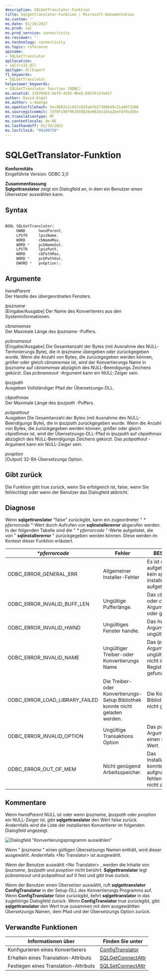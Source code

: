 ```yaml
---
description: SQLGetTranslator-Funktion
title: Sqlgettranslator-Funktion | Microsoft-Dokumentation
ms.custom: ''
ms.date: 01/19/2017
ms.prod: sql
ms.prod_service: connectivity
ms.reviewer: ''
ms.technology: connectivity
ms.topic: reference
apiname:
- SQLGetTranslator
apilocation:
- sqlsrv32.dll
apitype: dllExport
f1_keywords:
- SQLGetTranslator
helpviewer_keywords:
- SQLGetTranslator function [ODBC]
ms.assetid: 33879db3-5ef9-4585-9be5-69376157e017
author: David-Engel
ms.author: v-daenge
ms.openlocfilehash: 5ec960312c652c625a6fb27388bd9c21a09f3206
ms.sourcegitcommit: 33f0f190f962059826e002be165a2bef4f9e350c
ms.translationtype: MT
ms.contentlocale: de-DE
ms.lasthandoff: 01/30/2021
ms.locfileid: "99189728"
---
```

# <a name="sqlgettranslator-function"></a>SQLGetTranslator-Funktion
**Konformitäts**  
 Eingeführte Version: ODBC 2,0  
  
 **Zusammenfassung**  
 **Sqlgettranslator** zeigt ein Dialogfeld an, in dem ein Benutzer einen Übersetzer auswählen kann.  
  
## <a name="syntax"></a>Syntax  
  
```cpp  
  
BOOL SQLGetTranslator(  
     HWND      hwndParent,  
     LPSTR     lpszName,  
     WORD      cbNameMax,  
     WORD *    pcbNameOut,  
     LPSTR     lpszPath,  
     WORD      cbPathMax,  
     WORD *    pcbPathOut,  
     DWORD *   pvOption);  
```  
  
## <a name="arguments"></a>Argumente  
 *hwndParent*  
 Der Handle des übergeordneten Fensters.  
  
 *lpszname*  
 [Eingabe/Ausgabe] Der Name des Konvertierers aus den Systeminformationen.  
  
 *cbnamemax*  
 Der Maximale Länge des *lpszname* -Puffers.  
  
 *pcbnameout*  
 [Eingabe/Ausgabe] Die Gesamtanzahl der Bytes (mit Ausnahme des NULL-Terminierungs Byte), die in *lpszname* übergeben oder zurückgegeben wurde. Wenn die Anzahl von Bytes, die zurückgegeben werden können, größer oder gleich *cbnamemax* ist, wird der Konvertierungs Name in *lpszname* auf *cbnamemax* abzüglich des NULL-Beendigungs Zeichens gekürzt. Das *pcbnameout* -Argument kann ein NULL-Zeiger sein.  
  
 *lpszpath*  
 Ausgeben Vollständiger Pfad der Übersetzungs-DLL.  
  
 *cbpathmax*  
 Der Maximale Länge des *lpszpath* -Puffers.  
  
 *pcbpathout*  
 Ausgeben Die Gesamtanzahl der Bytes (mit Ausnahme des NULL-Beendigungs Byte), die in *lpszpath* zurückgegeben wurde. Wenn die Anzahl von Bytes, die zurückgegeben werden können, größer oder gleich *cbpathmax* ist, wird der Übersetzungs-DLL-Pfad in *lpszpath* auf *cbpathmax* abzüglich des NULL-Beendigungs Zeichens gekürzt. Das *pcbpathout* -Argument kann ein NULL-Zeiger sein.  
  
 *pvoption*  
 [Output] 32-Bit-Übersetzungs Option.  
  
## <a name="returns"></a>Gibt zurück  
 Die Funktion gibt true zurück, wenn Sie erfolgreich ist, false, wenn Sie fehlschlägt oder wenn der Benutzer das Dialogfeld abbricht.  
  
## <a name="diagnostics"></a>Diagnose  
 Wenn **sqlgettranslator** "false" zurückgibt, kann ein zugeordneter " *\* pferrorcode* "-Wert durch Aufrufen von **sqlinstallererror** abgerufen werden. In der folgenden Tabelle sind die " *\* pferrorcode* "-Werte aufgelistet, die von " **sqlinstallererror** " zurückgegeben werden können. Diese werden im Kontext dieser Funktion erläutert.  
  
|*\*pferrorcode*|Fehler|BESCHREIBUNG|  
|---------------------|-----------|-----------------|  
|ODBC_ERROR_GENERAL_ERR|Allgemeiner Installer-Fehler|Es ist ein Fehler aufgetreten, bei dem kein spezifischer installerfehler aufgetreten ist.|  
|ODBC_ERROR_INVALID_BUFF_LEN|Ungültige Pufferlänge.|Das *cbnamemax* -oder *cbpathmax* -Argument war kleiner oder gleich 0 (null).|  
|ODBC_ERROR_INVALID_HWND|Ungültiges Fenster handle.|Das *hwndParent* -Argument war ungültig oder NULL.|  
|ODBC_ERROR_INVALID_NAME|Ungültiger Treiber-oder Konvertierungs Name|Das *lpszname* -Argument war ungültig. Sie konnte nicht in der Registrierung gefunden werden.|  
|ODBC_ERROR_LOAD_LIBRARY_FAILED|Die Treiber-oder Konvertierungs-Setup Bibliothek konnte nicht geladen werden.|Die Konvertierungs Bibliothek konnte nicht geladen werden.|  
|ODBC_ERROR_INVALID_OPTION|Ungültige Transaktions Option|Das *pvoption* -Argument enthielt einen ungültigen Wert.|  
|ODBC_ERROR_OUT_OF_MEM|Nicht genügend Arbeitsspeicher.|Das Installationsprogramm konnte die Funktion aufgrund eines fehlenden Speichers nicht ausführen.|  
  
## <a name="comments"></a>Kommentare  
 Wenn *hwndParent* NULL ist oder wenn *lpszname*, *lpszpath* oder *pvoption* ein NULL-Zeiger ist, gibt **sqlgettranslator** den Wert false zurück. Andernfalls wird die Liste der installierten Konvertierer im folgenden Dialogfeld angezeigt.  
  
 ![Dialogfeld "Konvertierungsprogramm auswählen"](../../../odbc/reference/syntax/media/ch23j.gif "CH23J")  
  
 Wenn " *lpszname* " einen gültigen Übersetzungs Namen enthält, wird dieser ausgewählt. Andernfalls \<No Translator> ist ausgewählt.  
  
 Wenn der Benutzer auswählt \<No Translator> , werden die Inhalte von *lpszname*, *lpszpath* und *pvoption* nicht berührt. **Sqlgettranslator** legt *pcbnameout* und *pcbpathout* auf 0 fest und gibt true zurück.  
  
 Wenn der Benutzer einen Übersetzer auswählt, ruft **sqlgettranslator** **ConfigTranslator** in der Setup-DLL des Konvertierungs Programms auf. Wenn **ConfigTranslator** false zurückgibt, kehrt **sqlgettranslator** in das zugehörige Dialogfeld zurück. Wenn **ConfigTranslator** true zurückgibt, gibt **sqlgettranslator** den Wert true zusammen mit dem ausgewählten Übersetzungs Namen, dem Pfad und der Übersetzungs Option zurück.  
  
## <a name="related-functions"></a>Verwandte Funktionen  
  
|Informationen über|Finden Sie unter|  
|---------------------------|---------|  
|Konfigurieren eines Konvertierers|[ConfigTranslator](../../../odbc/reference/syntax/configtranslator-function.md)|  
|Erhalten eines Translation-Attributs|[SQLGetConnectAttr](../../../odbc/reference/syntax/sqlgetconnectattr-function.md)|  
|Festlegen eines Translation-Attributs|[SQLSetConnectAttr](../../../odbc/reference/syntax/sqlsetconnectattr-function.md)|
